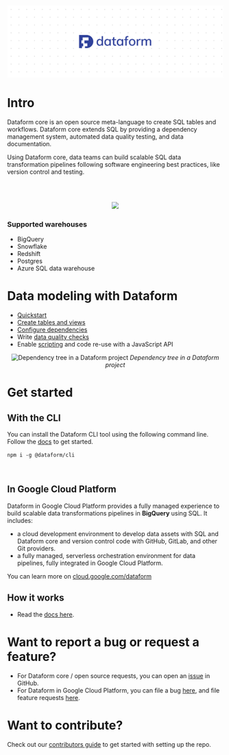 <p align="center">
  <img src="https://github.com/dataform-co/dataform/blob/master/static/images/github_bg.png">
</p>

# Intro

Dataform core is an open source meta-language to create SQL tables and workflows. Dataform core extends SQL by providing a dependency management system, automated data quality testing, and data documentation.

Using Dataform core, data teams can build scalable SQL data transformation pipelines following software engineering best practices, like version control and testing.

<br/>
<br/>

<p align="center">
  <img src="https://assets.dataform.co/github-readme/single-source-of-truth%20(1).png">
</p>

### Supported warehouses
* BigQuery
* Snowflake
* Redshift
* Postgres
* Azure SQL data warehouse

# Data modeling with Dataform
* [Quickstart](https://cloud.google.com/dataform/docs/quickstart)
* [Create tables and views](https://cloud.google.com/dataform/docs/tables)
* [Configure dependencies](https://cloud.google.com/dataform/docs/define-table#define_table_structure_and_dependencies)
* Write [data quality checks](https://cloud.google.com/dataform/docs/assertions)
* Enable [scripting](https://cloud.google.com/dataform/docs/develop-workflows-js) and code re-use with a JavaScript API

<div align="center">
  <img src="https://assets.dataform.co/docs/introduction/simple_dag.png" alt="Dependency tree in a Dataform project">
<i>Dependency tree in a Dataform project</i>
</div>


# Get started

## With the CLI

You can install the Dataform CLI tool using the following command line. Follow the [docs](https://cloud.google.com/dataform/docs/use-dataform-cli) to get started.


```
npm i -g @dataform/cli
```

<br/>

## In Google Cloud Platform

Dataform in Google Cloud Platform provides a fully managed experience to build scalable data transformations pipelines in **BigQuery** using SQL. It includes:
 - a cloud development environment to develop data assets with SQL and Dataform core and version control code with GitHub, GitLab, and other Git providers.
 - a fully managed, serverless orchestration environment for data pipelines, fully integrated in Google Cloud Platform.

You can learn more on [cloud.google.com/dataform](https://cloud.google.com/dataform)

## How it works
* Read the [docs here](https://cloud.google.com/dataform/docs/overview).


# Want to report a bug or request a feature?
* For Dataform core / open source requests, you can open an [issue](https://github.com/dataform-co/dataform/issues) in GitHub.
* For Dataform in Google Cloud Platform, you can file a bug [here](https://issuetracker.google.com/issues/new?component=1193995&template=1698201), and file feature requests [here](https://issuetracker.google.com/issues/new?component=1193995&template=1713836). 

# Want to contribute?
Check out our [contributors guide](https://github.com/dataform-co/dataform/blob/master/contributing.md) to get started with setting up the repo.
